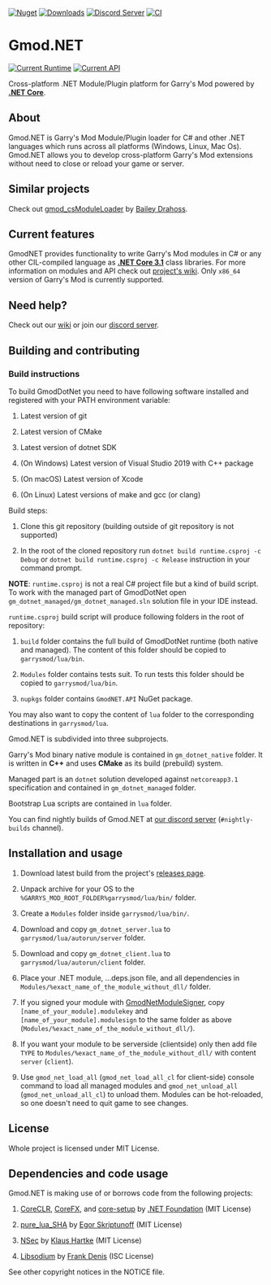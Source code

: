[![Nuget](https://img.shields.io/nuget/v/GmodNET.API?color=blue)](https://www.nuget.org/packages/GmodNET.API/) [![Downloads](https://img.shields.io/nuget/dt/GmodNET.API?color=2db94e)](https://www.nuget.org/packages/GmodNET.API/) [![Discord Server](https://img.shields.io/discord/632622505848471554?label=Our%20Discord&color=2db94e)](https://discord.gg/9bP8nMT)
[![CI](https://github.com/GlebChili/GmodDotNet/workflows/CI/badge.svg?branch=master)](https://github.com/GlebChili/GmodDotNet/actions?query=workflow%3ACI)

# Gmod.NET
[![Current Runtime](https://img.shields.io/badge/Current%20Runtime-0.5.2-2db94e)](https://github.com/GlebChili/GmodDotNet/wiki/GmodNET-Runtime-and-GmodNET.API-version-correspondence#gmodnet-and-gmodnetapi) [![Current API](https://img.shields.io/badge/Current%20API-0.5.1-2db94e)](https://github.com/GlebChili/GmodDotNet/wiki/GmodNET-Runtime-and-GmodNET.API-version-correspondence#gmodnet-and-gmodnetapi)

Cross-platform .NET Module/Plugin platform for Garry's Mod powered by [__.NET Core__](https://dotnet.microsoft.com/).

## About

Gmod.NET is Garry's Mod Module/Plugin loader for C#
and other .NET languages which runs across all platforms (Windows,
Linux, Mac Os). Gmod.NET allows you to develop cross-platform Garry's Mod extensions without
need to close or reload your game or server.

## Similar projects

Check out [gmod_csModuleLoader](https://github.com/dedady157/gmod_csModuleLoader) by [Bailey Drahoss](https://github.com/dedady157).

## Current features

GmodNET provides functionality to write Garry's Mod modules in C# or any other CIL-compiled language as [__.NET Core 3.1__](https://dotnet.microsoft.com/) class libraries. For more information on modules and API check out [project's wiki](https://github.com/GlebChili/GmodDotNet/wiki). Only `x86_64` version of Garry's Mod is currently supported.

## Need help?

Check out our [wiki](https://github.com/GlebChili/GmodDotNet/wiki) or join our [discord server](https://discord.gg/9bP8nMT).

## Building and contributing

### Build instructions

To build GmodDotNet you need to have following software installed and registered with your PATH environment variable:

1. Latest version of git

2. Latest version of CMake

3. Latest version of dotnet SDK

4. (On Windows) Latest version of Visual Studio 2019 with C++ package

5. (On macOS) Latest version of Xcode

6. (On Linux) Latest versions of make and gcc (or clang)

Build steps:

1. Clone this git repository (building outside of git repository is not supported)

2. In the root of the cloned repository run `dotnet build runtime.csproj -c Debug` or `dotnet build runtime.csproj -c Release` instruction in your command prompt.

__NOTE__: `runtime.csproj` is not a real C# project file but a kind of build script. To work with the managed part of GmodDotNet open `gm_dotnet_managed/gm_dotnet_managed.sln` solution file in your IDE instead.

`runtime.csproj` build script will produce following folders in the root of repository:

1. `build` folder contains the full build of GmodDotNet runtime (both native and managed). The content of this folder should be copied to `garrysmod/lua/bin`.

2. `Modules` folder contains tests suit. To run tests this folder should be copied to `garrysmod/lua/bin`.

3. `nupkgs` folder contains `GmodNET.API` NuGet package.

You may also want to copy the content of `lua` folder to the corresponding destinations in `garrysmod/lua`.

Gmod.NET is subdivided into three subprojects.

Garry's Mod binary native module is
contained in `gm_dotnet_native` folder. It is written in __C++__ and uses
__CMake__ as its build (prebuild) system.

Managed part is an `dotnet` solution developed against `netcoreapp3.1` specification and contained in `gm_dotnet_managed` folder.

Bootstrap Lua scripts are contained in `lua` folder.

You can find nightly builds of Gmod.NET at [our discord server](https://discord.gg/9bP8nMT) (`#nightly-builds` channel).


## Installation and usage

1. Download latest build from the project's [releases page](https://github.com/GlebChili/GmodDotNet/releases).

2. Unpack archive for your OS to the `%GARRYS_MOD_ROOT_FOLDER%garrysmod/lua/bin/` folder.

3. Create a `Modules` folder inside `garrysmod/lua/bin/`.

4. Download and copy `gm_dotnet_server.lua` to `garrysmod/lua/autorun/server` folder.

5. Download and copy `gm_dotnet_client.lua` to `garrysmod/lua/autorun/client` folder.

6. Place your .NET module, ...deps.json file, and all dependencies in `Modules/%exact_name_of_the_module_without_dll/` folder.

7. If you signed your module with [GmodNetModuleSigner](https://github.com/GlebChili/GmodNetModuleSigner), copy `[name_of_your_module].modulekey` and `[name_of_your_module].modulesign` to the same folder as above (`Modules/%exact_name_of_the_module_without_dll/`).

8. If you want your module to be serverside (clientside) only then add file `TYPE` to `Modules/%exact_name_of_the_module_without_dll/` with content `server` (`client`).

9. Use `gmod_net_load_all` (`gmod_net_load_all_cl` for client-side) console command to load all managed modules and `gmod_net_unload_all` (`gmod_net_unload_all_cl`) to unload them. Modules can be hot-reloaded, so one doesn't need to quit game to see changes.

## License

Whole project is licensed under MIT License.

## Dependencies and code usage

Gmod.NET is making use of or borrows code from the following projects:

1. [CoreCLR](https://github.com/dotnet/coreclr), [CoreFX](https://github.com/dotnet/corefx), and [core-setup](https://github.com/dotnet/core-setup) by [.NET Foundation](https://github.com/dotnet) (MIT License)

2. [pure_lua_SHA](https://github.com/Egor-Skriptunoff/pure_lua_SHA) by [Egor Skriptunoff](https://github.com/Egor-Skriptunoff) (MIT License)

3. [NSec](https://nsec.rocks/) by [Klaus Hartke](https://github.com/ektrah) (MIT License)

4. [Libsodium](http://libsodium.org) by [Frank Denis](https://github.com/jedisct1) (ISC License)

See other copyright notices in the NOTICE file.
